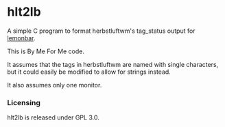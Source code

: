 # hlt2lb
A simple C program to format herbstluftwm's tag_status output for
[lemonbar](https://github.com/LemonBoy/bar).

This is By Me For Me code.

It assumes that the tags in herbstluftwm are named with single characters,
but it could easily be modified to allow for strings instead.

It also assumes only one monitor.

### Licensing
hlt2lb is released under GPL 3.0.
